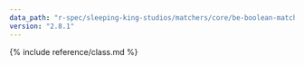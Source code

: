 ```yaml
---
data_path: "r-spec/sleeping-king-studios/matchers/core/be-boolean-matcher"
version: "2.8.1"
---
```


{% include reference/class.md %}
